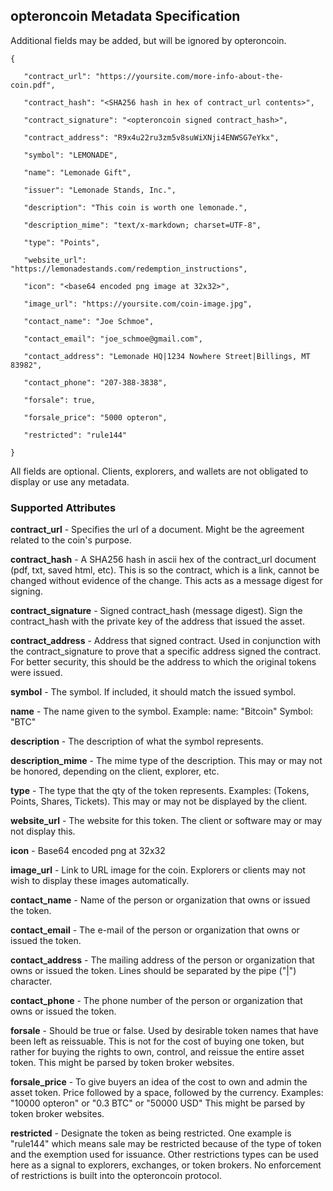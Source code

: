 ## opteroncoin Metadata Specification

Additional fields may be added, but will be ignored by opteroncoin.

```
{

   "contract_url": "https://yoursite.com/more-info-about-the-coin.pdf",

   "contract_hash": "<SHA256 hash in hex of contract_url contents>",

   "contract_signature": "<opteroncoin signed contract_hash>",

   "contract_address": "R9x4u22ru3zm5v8suWiXNji4ENWSG7eYkx",

   "symbol": "LEMONADE",

   "name": "Lemonade Gift",

   "issuer": "Lemonade Stands, Inc.",

   "description": "This coin is worth one lemonade.",

   "description_mime": "text/x-markdown; charset=UTF-8",

   "type": "Points",

   "website_url": "https://lemonadestands.com/redemption_instructions",

   "icon": "<base64 encoded png image at 32x32>",

   "image_url": "https://yoursite.com/coin-image.jpg",

   "contact_name": "Joe Schmoe",

   "contact_email": "joe_schmoe@gmail.com",

   "contact_address": "Lemonade HQ|1234 Nowhere Street|Billings, MT  83982",

   "contact_phone": "207-388-3838",

   "forsale": true,

   "forsale_price": "5000 opteron",

   "restricted": "rule144"

}
```

All fields are optional. Clients, explorers, and wallets are not obligated to display or use any metadata.

### Supported Attributes

**contract_url** - Specifies the url of a document.  Might be the agreement related to the coin's purpose.

**contract_hash** - A SHA256 hash in ascii hex of the contract_url document (pdf, txt, saved html, etc).   This is so the contract, which is a link, cannot be changed without evidence of the change.  This acts as a message digest for signing.

**contract_signature** - Signed contract_hash (message digest).   Sign the contract_hash with the private key of the address that issued the asset.

**contract_address** - Address that signed contract.  Used in conjunction with the contract_signature to prove that a specific address signed the contract.  For better security, this should be the address to which the original tokens were issued.

**symbol** - The symbol.  If included, it should match the issued symbol.

**name** - The name given to the symbol.  Example: name: "Bitcoin"  Symbol: "BTC"

**description** - The description of what the symbol represents.

**description_mime** - The mime type of the description.  This may or may not be honored, depending on the client, explorer, etc.

**type** - The type that the qty of the token represents.  Examples: (Tokens, Points, Shares, Tickets).  This may or may not be displayed by the client.

**website_url** - The website for this token.  The client or software may or may not display this.

**icon** - Base64 encoded png at 32x32

**image_url** - Link to URL image for the coin.  Explorers or clients may not wish to display these images automatically.

**contact_name** - Name of the person or organization that owns or issued the token.

**contact_email** - The e-mail of the person or organization that owns or issued the token.

**contact_address** - The mailing address of the person or organization that owns or issued the token.  Lines should be separated by the pipe ("|") character.

**contact_phone** - The phone number of the person or organization that owns or issued the token.

**forsale** - Should be true or false.  Used by desirable token names that have been left as reissuable.  This is not for the cost of buying one token, but rather for buying the rights to own, control, and reissue the entire asset token.  This might be parsed by token broker websites.

**forsale_price** - To give buyers an idea of the cost to own and admin the asset token.   Price followed by a space, followed by the currency.  Examples: "10000 opteron" or "0.3 BTC" or "50000 USD"  This might be parsed by token broker websites.

**restricted** - Designate the token as being restricted.  One example is "rule144" which means sale may be restricted because of the type of token and the exemption used for issuance.  Other restrictions types can be used here as a signal to explorers, exchanges, or token brokers.  No enforcement of restrictions is built into the opteroncoin protocol.
